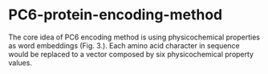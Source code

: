 # PC6-protein-encoding-method
The core idea of PC6 encoding method is using physicochemical properties as word embeddings (Fig. 3.). Each amino acid character in sequence would be replaced to a vector composed by six physicochemical property values.
